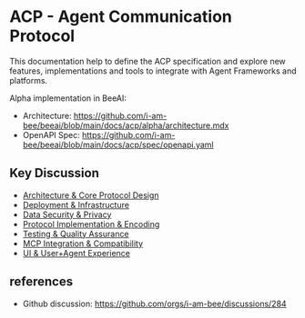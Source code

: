 # ACP - Agent Communication Protocol

This documentation help to define the ACP specification and explore new features, implementations and tools to integrate with Agent Frameworks and platforms.


Alpha implementation in BeeAI:  
- Architecture: https://github.com/i-am-bee/beeai/blob/main/docs/acp/alpha/architecture.mdx
- OpenAPI Spec: https://github.com/i-am-bee/beeai/blob/main/docs/acp/spec/openapi.yaml

## Key Discussion

- [Architecture & Core Protocol Design](./Architecture&Core_Protocol_Design.md)
- [Deployment & Infrastructure](./Deployment&Infrastructure.md)
- [Data Security & Privacy](./Data_Security&Privacy.md)
- [Protocol Implementation & Encoding](./Protocol_Implementation&Encoding.md)
- [Testing & Quality Assurance](./Testing&Quality_Assurance.md)
- [MCP Integration & Compatibility](./MCP_Integration&Compatibility.md)
- [UI & User+Agent Experience](./UI&User+Agent_Experience.md)

## references

- Github discussion: https://github.com/orgs/i-am-bee/discussions/284